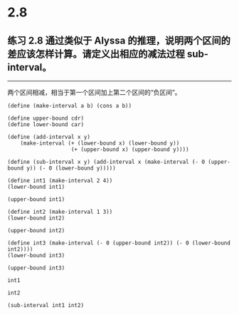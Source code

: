 # 2.8

## 练习 2.8 通过类似于 Alyssa 的推理，说明两个区间的差应该怎样计算。请定义出相应的减法过程 sub-interval。

---

两个区间相减，相当于第一个区间加上第二个区间的“负区间”。

```eval-scheme
(define (make-interval a b) (cons a b))
```

```eval-scheme
(define upper-bound cdr)
(define lower-bound car)

(define (add-interval x y) 
    (make-interval (+ (lower-bound x) (lower-bound y))
                    (+ (upper-bound x) (upper-bound y))))
```

```eval-scheme
(define (sub-interval x y) (add-interval x (make-interval (- 0 (upper-bound y)) (- 0 (lower-bound y)))))
```

```eval-scheme
(define int1 (make-interval 2 4))
(lower-bound int1)
```

```eval-scheme
(upper-bound int1)
```

```eval-scheme
(define int2 (make-interval 1 3))
(lower-bound int2)
```

```eval-scheme
(upper-bound int2)
```

```eval-scheme
(define int3 (make-interval (- 0 (upper-bound int2)) (- 0 (lower-bound int2))))
(lower-bound int3)
```

```eval-scheme
(upper-bound int3)
```

```eval-scheme
int1
```

```eval-scheme
int2
```

```eval-scheme
(sub-interval int1 int2)
```

